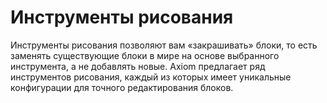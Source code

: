 # Инструменты рисования

Инструменты рисования позволяют вам «закрашивать» блоки, то есть заменять существующие блоки в мире на основе выбранного инструмента, а не добавлять новые. Axiom предлагает ряд инструментов рисования, каждый из которых имеет уникальные конфигурации для точного редактирования блоков.
